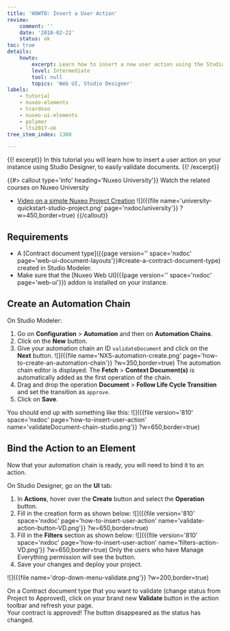 ```yaml
---
title: 'HOWTO: Insert a User Action'
review:
    comment: ''
    date: '2018-02-22'
    status: ok
toc: true
details:
    howto:
        excerpt: Learn how to insert a new user action using the Studio Designer
        level: Intermediate
        tool: null
        topics: 'Web UI, Studio Designer'
labels:
    - tutorial
    - nuxeo-elements
    - tcardoso
    - nuxeo-ui-elements
    - polymer
    - lts2017-ok
tree_item_index: 1300

---
```

{{! excerpt}}
In this tutorial you will learn how to insert a user action on your instance using Studio Designer, to easily validate documents.
{{! /excerpt}}

{{#> callout type='info' heading='Nuxeo University'}}
Watch the related courses on Nuxeo University
- [Video on a simple Nuxeo Project Creation](https://university.nuxeo.com/learn/public/course/view/elearning/144/nuxeo-platform-quickstart-creation-of-a-simple-nuxeo-studio-project)
![]({{file name='university-quickstart-studio-project.png' page='nxdoc/university'}} ?w=450,border=true)
{{/callout}}

## Requirements

- A [Contract document type]({{page version='' space='nxdoc' page='web-ui-document-layouts'}}#create-a-contract-document-type) created in Studio Modeler.
- Make sure that the [Nuxeo Web UI]({{page version='' space='nxdoc' page='web-ui'}}) addon is installed on your instance.

## Create an Automation Chain

On Studio Modeler:
1. Go on **Configuration** > **Automation** and then on **Automation Chains**.
1. Click on the **New** button.
1. Give your automation chain an ID `validateDocument` and click on the **Next** button.
  ![]({{file name='NXS-automation-create.png' page='how-to-create-an-automation-chain'}} ?w=350,border=true)
  The automation chain editor is displayed. The **Fetch** > **Context Document(s)** is automatically added as the first operation of the chain.
1. Drag and drop the operation **Document** > **Follow Life Cycle Transition** and set the transition as `approve`.
1. Click on **Save**.

  You should end up with something like this:
  ![]({{file version='810' space='nxdoc' page='how-to-insert-user-action' name='validateDocument-chain-studio.png'}} ?w=650,border=true)

## Bind the Action to an Element

Now that your automation chain is ready, you will need to bind it to an action.

On Studio Designer, go on the **UI** tab:
1. In **Actions**, hover over the **Create** button and select the **Operation** button.
1. Fill in the creation form as shown below:
  ![]({{file version='810' space='nxdoc' page='how-to-insert-user-action' name='validate-action-button-VD.png'}} ?w=650,border=true)
1. Fill in the **Filters** section as shown below:
  ![]({{file version='810' space='nxdoc' page='how-to-insert-user-action' name='filters-action-VD.png'}} ?w=650,border=true)
  Only the users who have Manage Everything permission will see the button.
1. Save your changes and deploy your project.

![]({{file name='drop-down-menu-validate.png'}} ?w=200,border=true)

On a Contract document type that you want to validate (change status from Project to Approved), click on your brand new **Validate** button in the action toolbar and refresh your page.  
Your contract is approved! The button disappeared as the status has changed.
